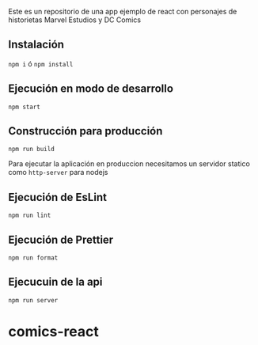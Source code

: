 Este es un repositorio de una app ejemplo de react con personajes de historietas Marvel Estudios y DC Comics

## Instalación

`npm i` ó `npm install`

## Ejecución en modo de desarrollo

`npm start`

## Construcción para producción

`npm run build`

Para ejecutar la aplicación en produccion necesitamos un servidor statico como `http-server` para nodejs

## Ejecución de EsLint

`npm run lint`

## Ejecución de Prettier

`npm run format`

## Ejecucuin de la api

`npm run server`
# comics-react
